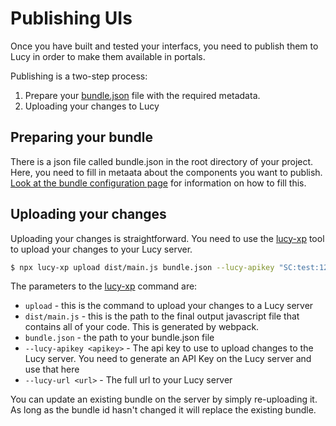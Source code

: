 # Publishing UIs

Once you have built and tested your interfacs, you need to publish them to Lucy in order to make them available in portals.

Publishing is a two-step process:

1. Prepare your [bundle.json](bundles) file with the required metadata.
2. Uploading your changes to Lucy

## Preparing your bundle
There is a json file called bundle.json in the root directory of your project.
Here, you need to fill in metaata about the components you want to publish.
[Look at the bundle configuration page](bundles) for information on how to fill this.


## Uploading your changes
Uploading your changes is straightforward. You need to use the [lucy-xp](lucyxp) tool to upload your changes to your Lucy server.

```bash
$ npx lucy-xp upload dist/main.js bundle.json --lucy-apikey "SC:test:124" --lucy-url "https://myserver.iviva.cloud"
```

The parameters to the [lucy-xp](lucyxp) command are:

* `upload` - this is the command to upload your changes to a Lucy server
* `dist/main.js` - this is the path to the final output javascript file that contains all of your code. This is generated by webpack.
* `bundle.json` - the path to your bundle.json file
* `--lucy-apikey <apikey>` - The api key to use to upload changes to the Lucy server. You need to generate an API Key on the Lucy server and use that here
* `--lucy-url <url>` - The full url to your Lucy server


You can update an existing bundle on the server by simply re-uploading it.
As long as the bundle id hasn't changed it will replace the existing bundle.